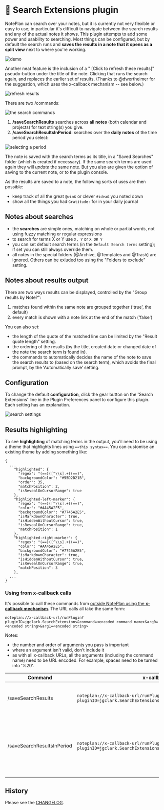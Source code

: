 # 🔎 Search Extensions plugin
NotePlan can search over your notes, but it is currently not very flexible or easy to use; in particular it's difficult to navigate between the search results and any of the actual notes it shows.   This plugin attempts to add some power and usability to searching.  Most things can be configured, but by default the search runs and **saves the results in a note that it opens as a split view** next to where you're working.

![demo](demo1.gif)

Another neat feature is the inclusion of a " [Click to refresh these results]" pseudo-button under the title of the note. Clicking that runs the search again, and replaces the earlier set of results. (Thanks to @dwertheimer for the suggestion, which uses the x-callback mechanism -- see below.)

![refresh results](highlight-refresh-in-search-results.png)

There are two /commands:

![the search commands](search-commands.png)

1. **/saveSearchResults** searches across **all notes** (both calendar and projects) for text string(s) you give.
2. **/saveSearchResultsInPeriod**: searches over the **daily <!--and weekly--> notes** of the time period you select:

![selecting a period](period-selection.png)

The note is saved with the search terms as its title, in a "Saved Searches" folder (which is created if necessary). If the same search terms are used again they will *update* the same note.  But you also are given the option of saving to the current note, or to the plugin console.

As the results are saved to a note, the following sorts of uses are then possible:
- keep track of all the great `@win`s or clever `#idea`s you noted down
- show all the things you had `Gratitude:` for in your daily journal

## Notes about searches
- the **searches** are simple ones, matching on whole or partial words, not using fuzzy matching or regular expressions
- to search for terms X or Y use `X, Y` or `X OR Y`
- you can set default search terms (in the `Default Search terms` setting); if set you can still always override them.
- all notes in the special folders (@Archive, @Templates and @Trash) are ignored.  Others can be exluded too using the "Folders to exclude" setting.

## Notes about results output
There are two ways results can be displayed, controlled by the "Group results by Note?":
1. matches found within the same note are grouped together ('true', the default)
2. every match is shown with a note link at the end of the match ('false')

You can also set:
- the length of the quote of the matched line can be limited by the "Result quote length" setting.
- the ordering of the results (by the title, created date or changed date of the note the search term is found in).
- the commands to automatically decides the name of the note to save the search results to (based on the search term), which avoids the final prompt, by the 'Automatically save' setting.

## Configuration
To change the default **configuration**, click the gear button on the 'Search Extensions' line in the Plugin Preferences panel to configure this plugin. Each setting has an explanation.

![search settings](search-settings.png)

## Results highlighting
To see **highlighting** of matching terms in the output, you'll need to be using a theme that highlights lines using `==this syntax==`. You can customise an existing theme by adding something like:

```jsonc
{
  ...
    "highlighted": {
      "regex": "(==)([^\\s].+)(==)",
      "backgroundColor": "#55D2D21B",
      "order": 35,
      "matchPosition": 2,
      "isRevealOnCursorRange": true
    },
    "highlighted-left-marker": {
      "regex": "(==)([^\\s].+)(==)",
      "color": "#AA45A2E5",
      "backgroundColor": "#7745A2E5",
      "isMarkdownCharacter": true,
      "isHiddenWithoutCursor": true,
      "isRevealOnCursorRange": true,
      "matchPosition": 1
    },
    "highlighted-right-marker": {
      "regex": "(==)([^\\s].+)(==)",
      "color": "#AA45A2E5",
      "backgroundColor": "#7745A2E5",
      "isMarkdownCharacter": true,
      "isHiddenWithoutCursor": true,
      "isRevealOnCursorRange": true,
      "matchPosition": 3
    },
  ...
}
```

### Using from x-callback calls
It's possible to call these commands from [outside NotePlan using the **x-callback mechanism**](https://help.noteplan.co/article/49-x-callback-url-scheme#runplugin). The URL calls all take the same form:
```
noteplan://x-callback-url/runPlugin?pluginID=jgclark.SearchExtensions&command=<encoded command name>&arg0=<encoded string>&arg1=<encoded string>
```
Notes:
- the number and order of arguments you pass is important
- where an argument isn't valid, don't include it
- as with all x-callback URLs, all the arguments (including the command name) need to be URL encoded. For example, spaces need to be turned into '%20'.

| Command | x-callback start | arg0 | arg1 | arg2 |
|-----|-------------|-----|-----|-----|
| /saveSearchResults | `noteplan://x-callback-url/runPlugin?pluginID=jgclark.SearchExtensions&command=saveSearchResults&` | search term(s) (separated by commas) |  |  |
| /saveSearchResultsInPeriod | `noteplan://x-callback-url/runPlugin?pluginID=jgclark.SearchExtensions&command=saveSearchResultsInPeriod&` | search term(s) (separated by commas) | start date to search over (YYYYMMDD or YYYY-MM-DD format). If not given, then defaults to 3 months ago. | end date to search over (YYYYMMDD or YYYY-MM-DD format). If not given, then defaults to today. |

## History
Please see the [CHANGELOG](CHANGELOG.md).
